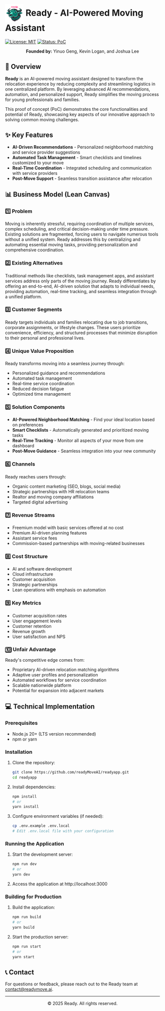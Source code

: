 # <img src="public/waterbuffalo.svg" alt="Ready Logo" width="60" height="60" align="center"> Ready - AI-Powered Moving Assistant

[![License: MIT](https://img.shields.io/badge/License-MIT-blue.svg)](https://opensource.org/licenses/MIT)
[![Status: PoC](https://img.shields.io/badge/Status-Proof%20of%20Concept-orange)](https://github.com/Ready-PoC)

<p align="center">
  <strong>Founded by:</strong> Yinuo Geng, Kevin Logan, and Joshua Lee
</p>

## 🚀 Overview

**Ready** is an AI-powered moving assistant designed to transform the relocation experience by reducing complexity and streamlining logistics in one centralized platform. By leveraging advanced AI recommendations, automation, and personalized support, Ready simplifies the moving process for young professionals and families.

This proof of concept (PoC) demonstrates the core functionalities and potential of Ready, showcasing key aspects of our innovative approach to solving common moving challenges.

## ✨ Key Features

- **AI-Driven Recommendations** - Personalized neighborhood matching and service provider suggestions
- **Automated Task Management** - Smart checklists and timelines customized to your move
- **Real-Time Coordination** - Integrated scheduling and communication with service providers
- **Post-Move Support** - Seamless transition assistance after relocation

## 📊 Business Model (Lean Canvas)

### 1️⃣ Problem
Moving is inherently stressful, requiring coordination of multiple services, complex scheduling, and critical decision-making under time pressure. Existing solutions are fragmented, forcing users to navigate numerous tools without a unified system. Ready addresses this by centralizing and automating essential moving tasks, providing personalization and comprehensive coordination.

### 2️⃣ Existing Alternatives
Traditional methods like checklists, task management apps, and assistant services address only parts of the moving journey. Ready differentiates by offering an end-to-end, AI-driven solution that adapts to individual needs, providing automation, real-time tracking, and seamless integration through a unified platform.

### 3️⃣ Customer Segments
Ready targets individuals and families relocating due to job transitions, corporate assignments, or lifestyle changes. These users prioritize convenience, efficiency, and structured processes that minimize disruption to their personal and professional lives.

### 4️⃣ Unique Value Proposition
Ready transforms moving into a seamless journey through:
- Personalized guidance and recommendations
- Automated task management
- Real-time service coordination
- Reduced decision fatigue
- Optimized time management

### 5️⃣ Solution Components
- **AI-Powered Neighborhood Matching** - Find your ideal location based on preferences
- **Smart Checklists** - Automatically generated and prioritized moving tasks
- **Real-Time Tracking** - Monitor all aspects of your move from one dashboard
- **Post-Move Guidance** - Seamless integration into your new community

### 6️⃣ Channels
Ready reaches users through:
- Organic content marketing (SEO, blogs, social media)
- Strategic partnerships with HR relocation teams
- Realtor and moving company affiliations
- Targeted digital advertising

### 7️⃣ Revenue Streams
- Freemium model with basic services offered at no cost
- Premium AI-driven planning features
- Assistant service fees
- Commission-based partnerships with moving-related businesses

### 8️⃣ Cost Structure
- AI and software development
- Cloud infrastructure
- Customer acquisition
- Strategic partnerships
- Lean operations with emphasis on automation

### 9️⃣ Key Metrics
- Customer acquisition rates
- User engagement levels
- Customer retention
- Revenue growth
- User satisfaction and NPS

### 🔟 Unfair Advantage
Ready's competitive edge comes from:
- Proprietary AI-driven relocation matching algorithms
- Adaptive user profiles and personalization
- Automated workflows for service coordination
- Scalable nationwide platform
- Potential for expansion into adjacent markets

## 💻 Technical Implementation

### Prerequisites

* Node.js 20+ (LTS version recommended)
* npm or yarn

### Installation

1. Clone the repository:
   ```bash
   git clone https://github.com/readyMoveAI/readyapp.git
   cd readyapp
   ```

2. Install dependencies:
   ```bash
   npm install
   # or
   yarn install
   ```

3. Configure environment variables (if needed):
   ```bash
   cp .env.example .env.local
   # Edit .env.local file with your configuration
   ```

### Running the Application

1. Start the development server:
   ```bash
   npm run dev
   # or
   yarn dev
   ```

2. Access the application at http://localhost:3000

### Building for Production

1. Build the application:
   ```bash
   npm run build
   # or
   yarn build
   ```

2. Start the production server:
   ```bash
   npm run start
   # or
   yarn start
   ```

## 📞 Contact

For questions or feedback, please reach out to the Ready team at [contact@readymove.ai](mailto:contact@readymove.ai).

---

<p align="center">© 2025 Ready. All rights reserved.</p>
